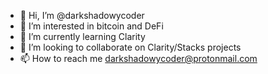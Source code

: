 - 👋 Hi, I’m @darkshadowycoder
- 👀 I’m interested in bitcoin and DeFi
- 🌱 I’m currently learning Clarity
- 💞️ I’m looking to collaborate on Clarity/Stacks projects
- 📫 How to reach me darkshadowycoder@protonmail.com

<!---
darkshadowycoder/darkshadowycoder is a ✨ special ✨ repository because its `README.md` (this file) appears on your GitHub profile.
You can click the Preview link to take a look at your changes.
--->
